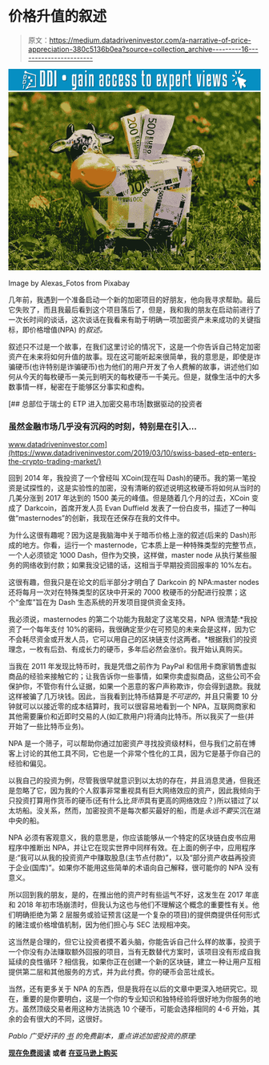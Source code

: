 # 价格升值的叙述

> 原文：<https://medium.datadriveninvestor.com/a-narrative-of-price-appreciation-380c5136b0ea?source=collection_archive---------16----------------------->

[![](img/3262009a56b133c0db217cdb36917eb9.png)](http://www.track.datadriveninvestor.com/1B9E)![](img/2cffe9e45129d835f6d9d940e2d8355b.png)

Image by Alexas_Fotos from Pixabay

几年前，我遇到一个准备启动一个新的加密项目的好朋友，他向我寻求帮助。最后它失败了，而且我最后看到这个项目落后了，但是，我和我的朋友在启动前进行了一次长时间的谈话，这次谈话在我看来有助于明确一项加密资产未来成功的关键指标，即价格增值(NPA) 的*叙述。*

叙述只不过是一个故事，在我们这里讨论的情况下，这是一个你告诉自己特定加密资产在未来将如何升值的故事。现在这可能听起来很简单，我的意思是，即使是诈骗硬币(也许特别是诈骗硬币)也为他们的用户开发了令人费解的故事，讲述他们如何从今天的每枚硬币一美元到明天的每枚硬币一千美元。但是，就像生活中的大多数事情一样，秘密在于能够区分事实和虚构。

[](https://www.datadriveninvestor.com/2019/03/10/swiss-based-etp-enters-the-crypto-trading-market/) [## 总部位于瑞士的 ETP 进入加密交易市场|数据驱动的投资者

### 虽然金融市场几乎没有沉闷的时刻，特别是在引入…

www.datadriveninvestor.com](https://www.datadriveninvestor.com/2019/03/10/swiss-based-etp-enters-the-crypto-trading-market/) 

回到 2014 年，我投资了一个曾经叫 XCoin(现在叫 Dash)的硬币。我的第一笔投资是试探性的，这是实验性的加密，没有清晰的叙述说明这枚硬币将如何从当时的几美分涨到 2017 年达到的 1500 美元的峰值。但是随着几个月的过去，XCoin 变成了 Darkcoin，首席开发人员 Evan Duffield 发表了一份白皮书，描述了一种叫做“masternodes”的创新，我现在还保存在我的文件中。

为什么这很有趣呢？因为这是我脑海中关于暗币价格上涨的叙述(后来的 Dash)形成的地方。你看，运行一个 masternode，它本质上是一种特殊类型的完整节点，一个人必须锁定 1000 Dash，但作为交换，这样做，master node 从执行某些服务的网络收到付款；如果我没记错的话，这相当于早期投资回报率的 10%左右。

这很有趣，但我只是在论文的后半部分才明白了 Darkcoin 的 NPA:master nodes 还将每月一次对在特殊类型的区块中开采的 7000 枚硬币的分配进行投票；这个“金库”旨在为 Dash 生态系统的开发项目提供资金支持。

我必须说，masternodes 的第二个功能为我敲定了这笔交易，NPA 很清楚:*我投资了一个每年支付 10%的密码，我很确定至少在可预见的未来会是这样，因为它不会耗尽资金或开发人员，它可以用自己的区块链支付这两者。*根据我们的投资理念，一枚有后劲、有成长力的硬币，多年后必然会涨价。我开始认真购买。

当我在 2011 年发现比特币时，我是凭借之前作为 PayPal 和信用卡商家销售虚拟商品的经验来接触它的；让我告诉你一些事情，如果你卖虚拟商品，这些公司不会保护你，不管你有什么证据，如果一个恶意的客户声称欺诈，你会得到退款。我就这样被骗了几万块钱。因此，当我看到比特币结算是*不可逆的*，并且只需要 10 分钟就可以以接近零的成本结算时，我可以很容易地看到一个 NPA，互联网商家和其他需要廉价和近即时交易的人(如汇款用户)将涌向比特币。所以我买了一些(并开始了一些比特币业务)。

NPA 是一个筛子，可以帮助你通过加密资产寻找投资级材料，但与我们之前在博客上讨论的其他工具不同，它也是一个非常个性化的工具，因为它是基于你自己的经验和偏见。

以我自己的投资为例，尽管我很早就意识到以太坊的存在，并且消息灵通，但我还是忽略了它，因为我的个人叙事非常重视具有巨大网络效应的资产，因此我倾向于只投资打算用作货币的硬币(还有什么比*货币*具有更高的网络效应？)所以错过了以太坊船。没关系，然而，加密投资不是每次都买最好的船，而是*永远不要*买沉在湖中央的船。

NPA 必须有客观意义，我的意思是，你应该能够从一个特定的区块链白皮书应用程序中推断出 NPA，并让它在现实世界中同样有效。在上面的例子中，应用程序是:“我可以从我的投资资产中赚取股息(主节点付款)”，以及“部分资产收益再投资于企业(国库)”。如果你不能用这些简单的术语向自己解释，很可能你的 NPA 没有意义。

所以回到我的朋友，是的，在推出他的资产时有些运气不好，这发生在 2017 年底和 2018 年初市场崩溃时，但我认为这也与他们不理解这个概念的重要性有关。他们明确拒绝为第 2 层服务或验证预言(这是一个复杂的项目)的提供商提供任何形式的赌注或价格增值机制，因为他们担心与 SEC 法规相冲突。

这当然是合理的，但它让投资者摸不着头脑，你能告诉自己什么样的故事，投资于一个你没有办法赚取额外回报的项目，当有无数替代方案时，该项目没有形成自我延续的良性循环？相信我，如果你正在创建一个新的区块链，建立一种让用户互相提供第二层和其他服务的方式，并为此付费。你的硬币会茁壮成长。

当然，还有更多关于 NPA 的东西，但是我将在以后的文章中更深入地研究它。现在，重要的是你要明白，这是一个你的专业知识和独特经验将很好地为你服务的地方。虽然顶级交易者用这种方法挑选 10 个硬币，可能会选择相同的 4-6 开始，其余的会有很大的不同，这很好。

*Pablo 广受好评的* [*书*](https://drive.google.com/file/d/1MGIxxqxUpx2wLmu6uHZwyO7yu82zsdaR/view) *的免费副本，重点讲述加密投资的原理:*

[**现在免费阅读**](https://drive.google.com/file/d/1MGIxxqxUpx2wLmu6uHZwyO7yu82zsdaR/view) **或者** [**在亚马逊上购买**](https://www.amazon.com/dp/1790255600)